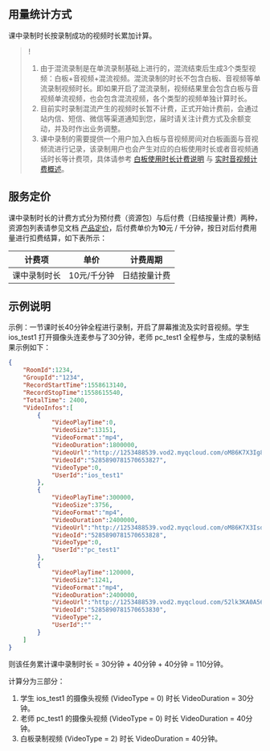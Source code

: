 ## 用量统计方式

课中录制时长按录制成功的视频时长累加计算。

> ! 
> 1. 由于混流录制是在单流录制基础上进行的，混流结束后生成3个类型视频：白板+音视频+混流视频。混流录制的时长不包含白板、音视频等单流录制视频时长。即如果开启了混流录制，视频结果里会包含白板与音视频单流视频，也会包含混流视频，各个类型的视频单独计算时长。
> 2. 目前实时录制混流产生的视频时长暂不计费，正式开始计费前，会通过站内信、短信、微信等渠道通知到您，届时请关注计费方式及余额变动，并及时作出业务调整。
> 3. 课中录制的需要提供一个用户加入白板与音视频房间对白板画面与音视频流进行记录，该录制用户也会产生对应的白板使用时长或者音视频通话时长等计费项，具体请参考 [白板使用时长计费说明](https://cloud.tencent.com/document/product/1137/46362) 与 [实时音视频计费概述](https://cloud.tencent.com/document/product/647/17157)。
## 服务定价

课中录制时长的计费方式分为预付费（资源包）与后付费（日结按量计费）两种，资源包列表请参见文档 [产品定价](https://cloud.tencent.com/document/product/1137/46355)，后付费单价为**10**元 / 千分钟，按日对后付费用量进行扣费结算，如下表所示：

|    计费项    |    单价    |   计费周期   |
| :----------: | :---------: | :----------: |
| 课中录制时长 | 10元/千分钟 | 日结按量计费 |

## 示例说明

示例：一节课时长40分钟全程进行录制，开启了屏幕推流及实时音视频。学生 ios_test1 打开摄像头连麦参与了30分钟，老师 pc_test1 全程参与，生成的录制结果示例如下：

```json
{
    "RoomId":1234,
    "GroupId":"1234",
    "RecordStartTime":1558613140,
    "RecordStopTime":1558615540,
    "TotalTime": 2400,
    "VideoInfos":[
        {
            "VideoPlayTime":0,
            "VideoSize":13151,
            "VideoFormat":"mp4",
            "VideoDuration":1800000,
            "VideoUrl":"http://1253488539.vod2.myqcloud.com/oM86K7X3Ig8b.mp4",
            "VideoId":"5285890781570653827",
            "VideoType":0,
            "UserId":"ios_test1"
        },
        {
            "VideoPlayTime":300000,
            "VideoSize":3756,
            "VideoFormat":"mp4",
            "VideoDuration":2400000,
            "VideoUrl":"http://1253488539.vod2.myqcloud.com/oM86K7X3IsdfA.mp4",
            "VideoId":"5285890781570653828",
            "VideoType":0,
            "UserId":"pc_test1"
        },
        {
            "VideoPlayTime":120000,
            "VideoSize":1241,
            "VideoFormat":"mp4",
            "VideoDuration":2400000,
            "VideoUrl":"http://1253488539.vod2.myqcloud.com/52lk3KA0A562.mp4",
            "VideoId":"5285890781570653830",
            "VideoType":2,
            "UserId":""
        }
    ]
}
```

则该任务累计课中录制时长 = 30分钟 + 40分钟 + 40分钟 = 110分钟。

计算分为三部分：
1. 学生 ios_test1 的摄像头视频 (VideoType = 0) 时长 VideoDuration = 30分钟。
2. 老师 pc_test1 的摄像头视频 (VideoType = 0) 时长 VideoDuration = 40分钟。
3. 白板录制视频 (VideoType = 2) 时长 VideoDuration = 40分钟。
